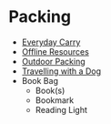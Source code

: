 # Packing

- [Everyday Carry](./everyday-carry.md)
- [Offline Resources](./offline-resources.md)
- [Outdoor Packing](./outdoor-packing.md)
- [Travelling with a Dog](./dog-travel.md)
- Book Bag
  - Book(s)
  - Bookmark
  - Reading Light
